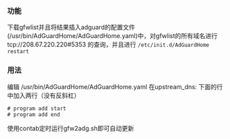 ### 功能
下载gfwlist并且将结果插入adguard的配置文件(/usr/bin/AdGuardHome/AdGuardHome.yaml)中，对gfwlist的所有域名进行tcp://208.67.220.220#5353 的查询，并且进行 `/etc/init.d/AdGuardHome restart`<br>
### 用法
编辑 /usr/bin/AdGuardHome/AdGuardHome.yaml 在upstream_dns: 下面的行中加入两行（没有反斜杠）<br>
```
# program add start
# program add end
```
使用contab定时运行gfw2adg.sh即可自动更新<br>
